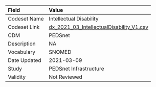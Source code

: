 |Field        |Value                                    |
|:------------|:----------------------------------------|
|Codeset Name |Intellectual Disability                  |
|Codeset Link |[dx_2021_03_IntellectualDisability_V1.csv](https://github.com/PEDSnet/Variable-Dictionary/blob/main/conditions/dx_2021_03_IntellectualDisability_V1.csv.csv)|
|CDM          |PEDSnet                                  |
|Description  |NA                                       |
|Vocabulary   |SNOMED                                   |
|Date Updated |2021-03-09                               |
|Study        |PEDSnet Infrastructure                   |
|Validity     |Not Reviewed                             |
